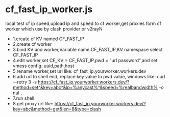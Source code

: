 # cf_fast_ip_worker.js
  local test cf ip speed,upload ip and speed to cf worker,get proxies form cf worker which use by clash provider or v2rayN
* 1.create cf KV named CF_FAST_IP
* 2.create cf worker 
* 3.bind KV and worker,Variable name:CF_FAST_IP,KV namespace select CF_FAST_IP
* 4.edit worker,set CF_KV = CF_FAST_IP,pwd = "url password",and set vmess config: uuid,path,host
* 5.rename worker,set url like: cf_fast_ip.yourworker.workers.dev
* 6.add url to shell end, replace key value to pwd value, windows like: curl --retry 3 -s https://cf_fast_ip.yourworker.workers.dev/?method=set^&key=abc^&ip=%anycast%^&speed=%realbandwidth% -o nul ,
* 7.run shell
* 8.get proxy url like: https://cf_fast_ip.yourworker.workers.dev/?key=abc&method=get&len=8&type=clash
